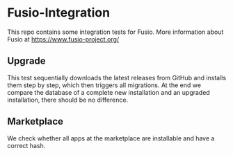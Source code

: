 
# Fusio-Integration

This repo contains some integration tests for Fusio. More information about
Fusio at https://www.fusio-project.org/

## Upgrade

This test sequentially downloads the latest releases from GitHub and installs
them step by step, which then triggers all migrations. At the end we compare the
database of a complete new installation and an upgraded installation, there
should be no difference.

## Marketplace

We check whether all apps at the marketplace are installable and have a correct
hash.
